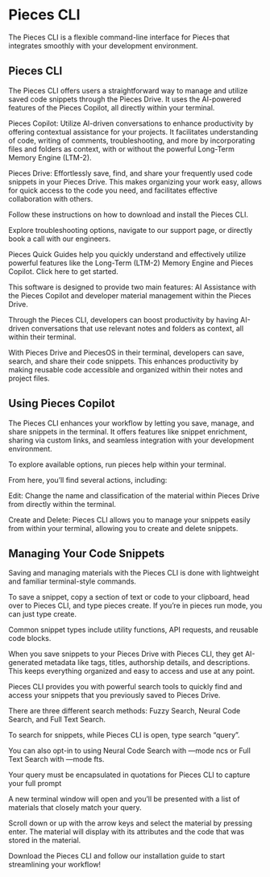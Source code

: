 # Pieces CLI

The Pieces CLI is a flexible command-line interface for Pieces that integrates smoothly with your development environment.



## Pieces CLI

The Pieces CLI offers users a straightforward way to manage and utilize saved code snippets through the Pieces Drive. It uses the AI-powered features of the Pieces Copilot, all directly within your terminal.

Pieces Copilot: Utilize AI-driven conversations to enhance productivity by offering contextual assistance for your projects. It facilitates understanding of code, writing of comments, troubleshooting, and more by incorporating files and folders as context, with or without the powerful Long-Term Memory Engine (LTM-2).

Pieces Drive: Effortlessly save, find, and share your frequently used code snippets in your Pieces Drive. This makes organizing your work easy, allows for quick access to the code you need, and facilitates effective collaboration with others.

Follow these instructions on how to download and install the Pieces CLI.

Explore troubleshooting options, navigate to our support page, or directly book a call with our engineers.

Pieces Quick Guides help you quickly understand and effectively utilize powerful features like the Long-Term (LTM-2) Memory Engine and Pieces Copilot. Click here to get started.

This software is designed to provide two main features: AI Assistance with the Pieces Copilot and developer material management within the Pieces Drive.

Through the Pieces CLI, developers can boost productivity by having AI-driven conversations that use relevant notes and folders as context, all within their terminal.



With Pieces Drive and PiecesOS in their terminal, developers can save, search, and share their code snippets. This enhances productivity by making reusable code accessible and organized within their notes and project files.



## Using Pieces Copilot

The Pieces CLI enhances your workflow by letting you save, manage, and share snippets in the terminal. It offers features like snippet enrichment, sharing via custom links, and seamless integration with your development environment.

To explore available options, run pieces help within your terminal.

From here, you’ll find several actions, including:

Edit: Change the name and classification of the material within Pieces Drive from directly within the terminal.

Create and Delete: Pieces CLI allows you to manage your snippets easily from within your terminal, allowing you to create and delete snippets.



## Managing Your Code Snippets

Saving and managing materials with the Pieces CLI is done with lightweight and familiar terminal-style commands.

To save a snippet, copy a section of text or code to your clipboard, head over to Pieces CLI, and type pieces create. If you’re in pieces run mode, you can just type create.

Common snippet types include utility functions, API requests, and reusable code blocks.

When you save snippets to your Pieces Drive with Pieces CLI, they get AI-generated metadata like tags, titles, authorship details, and descriptions. This keeps everything organized and easy to access and use at any point.



Pieces CLI provides you with powerful search tools to quickly find and access your snippets that you previously saved to Pieces Drive.

There are three different search methods: Fuzzy Search, Neural Code Search, and Full Text Search.

To search for snippets, while Pieces CLI is open, type search “query”.

You can also opt-in to using Neural Code Search with —mode ncs or Full Text Search with —mode fts.

Your query must be encapsulated in quotations for Pieces CLI to capture your full prompt

A new terminal window will open and you’ll be presented with a list of materials that closely match your query.

Scroll down or up with the arrow keys and select the material by pressing enter. The material will display with its attributes and the code that was stored in the material.



Download the Pieces CLI and follow our installation guide to start streamlining your workflow!